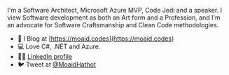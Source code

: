 I'm a Software Architect, Microsoft Azure MVP, Code Jedi and a speaker. I view Software development as both an Art form and a Profession, and I'm an advocate for Software Craftsmanship and Clean Code methodologies.
 
 - 📝 I Blog at [https://moaid.codes](https://moaid.codes)
 - 💻 Love C#, .NET and Azure.
 - 🧑🏻 [LinkedIn profile](https://www.linkedin.com/in/moaid-hathot-607a4348/)
 - 🐦 Tweet at [@MoaidHathot](https://twitter.com/MoaidHathot)
